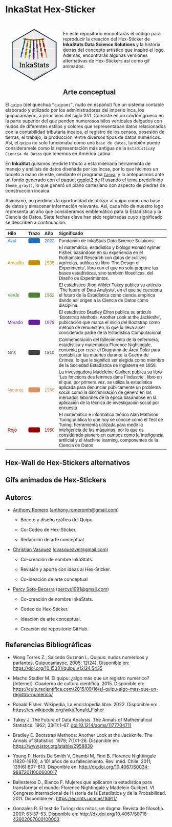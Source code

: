 
<!-- README.md is generated from README.Rmd. Please edit that file -->
# InkaStat Hex-Sticker

<a href="https://github.com/psotob/InkaStat_HexSticker"><img src="stickers_png/logo-inkastats-official.png" align="left" width="140" hspace="20" vspace="25"/></a>

<br>

En este repositorio encontrarás el código para reproducir la creación
del Hex-Sticker de **InkaStats Data Science Solutions** y la historia
detrás del concepto artístico que inspiró el logo. Además, encontrarás
algunas versiones alternativas de Hex-Stickers así como gif animados.

<br>

## Arte conceptual

El `quipu` (del quechua `“quipuni”`, nudo en español) fue un sistema
contable elaborado y utilizado por los administradores del imperio Inca,
los quipucamayoc, a principios del siglo XVI. Consiste en un cordón
grueso en la parte superior del que penden numerosos hilos verticales
delgados con nudos de diferentes estilos y colores que representaban
datos relacionados con la contabilidad tributaria incaica, el registro
de los censos, posesión de tierras, el trabajo, la producción, entre
diversos tipos de datos numéricos. Así, el `quipu` no solo funcionaba
como una `base de datos`, también puede considerarsele como la
representación más antigua de la `Estadística`y `Ciencia de Datos` que
tenemos en América Latina.

En **InkaStat** quisimos rendirle tributo a esta milenaria herramienta
de manejo y análisis de datos diseñada por los Incas, por lo que hicimos
un boceto a mano de este, mediante el programa
[`Canva`](https://www.canva.com/es_419/), y lo antepusimos ante un fondo
generado con el paquet [ggplot2](https://ggplot2.tidyverse.org/) de R
usando el tema predefinido `theme_gray()`, lo que generó un plano
cartesiano con aspecto de piedras de construcción incaica.

Asimismo, no perdimos la oportunidad de utilizar al quipu como una base
de datos y almacenar información relevante. Así, cada hilo de nuestro
logo representa un año que consideramos emblemático para la Estadística
y la Ciencia de Datos. Siete fechas clave han sido registradas cuyo
significado se describen a continuación:

<table class=" lightable-paper lightable-striped" style="font-family: &quot;Arial Narrow&quot;, arial, helvetica, sans-serif; width: auto !important; margin-left: auto; margin-right: auto;">
<thead>
<tr>
<th style="text-align:left;">
Hilo
</th>
<th style="text-align:left;">
Trazo
</th>
<th style="text-align:left;">
Año
</th>
<th style="text-align:left;">
Significado
</th>
</tr>
</thead>
<tbody>
<tr>
<td style="text-align:left;">
<span style="     color: #2270B8 !important;text-align: c;">Azul</span>
</td>
<td style="text-align:left;">
<span
style="     color: #2270B8 !important;border-radius: 4px; padding-right: 4px; padding-left: 4px; background-color: #2270B8 !important;text-align: c;">——</span>
</td>
<td style="text-align:left;">
<span style="     color: #2270B8 !important;">2022</span>
</td>
<td style="text-align:left;">
Fundación de InkaStats Data Science Solutions.
</td>
</tr>
<tr>
<td style="text-align:left;">
<span
style="     color: #C18D00 !important;text-align: c;">Amarillo</span>
</td>
<td style="text-align:left;">
<span
style="     color: #C18D00 !important;border-radius: 4px; padding-right: 4px; padding-left: 4px; background-color: #C18D00 !important;text-align: c;">——</span>
</td>
<td style="text-align:left;">
<span style="     color: #C18D00 !important;">1935</span>
</td>
<td style="text-align:left;">
El matemático, estadístico y biólogo Ronald Aylmer Fisher, basándose en
su experiencia en el Rothamsted Research con datos de cultivos
agrícolas, publica su libro ‘The Design of Experiments’, libro con el
que no solo propone las bases estadísticas, sino también filosóficas,
del Diseño de Experimentos.
</td>
</tr>
<tr>
<td style="text-align:left;">
<span style="     color: #528235 !important;text-align: c;">Verde</span>
</td>
<td style="text-align:left;">
<span
style="     color: #528235 !important;border-radius: 4px; padding-right: 4px; padding-left: 4px; background-color: #528235 !important;text-align: c;">——</span>
</td>
<td style="text-align:left;">
<span style="     color: #528235 !important;">1962</span>
</td>
<td style="text-align:left;">
El estadístico Jhon Wilder Tukey publica su artículo ‘The future of Data
Analysis’, en el que se cuestiona el futuro de la Estadística como
ciencia empírica dando así origen a la Ciencia de Datos como disciplina.
</td>
</tr>
<tr>
<td style="text-align:left;">
<span
style="     color: #67229B !important;text-align: c;">Morado</span>
</td>
<td style="text-align:left;">
<span
style="     color: #67229B !important;border-radius: 4px; padding-right: 4px; padding-left: 4px; background-color: #67229B !important;text-align: c;">——</span>
</td>
<td style="text-align:left;">
<span style="     color: #67229B !important;">1979</span>
</td>
<td style="text-align:left;">
El estadístico Bradley Efron publica su artículo ‘Bootstrap Methods:
Another Look at the Jackknife’, publicación que marca el inicio del
Bootstrap como método de remuestreo, lo que lo lleva a ser considerado
padre de la Estadística Computacional.
</td>
</tr>
<tr>
<td style="text-align:left;">
<span style="     color: #424242 !important;text-align: c;">Gris</span>
</td>
<td style="text-align:left;">
<span
style="     color: #424242 !important;border-radius: 4px; padding-right: 4px; padding-left: 4px; background-color: #424242 !important;text-align: c;">——</span>
</td>
<td style="text-align:left;">
<span style="     color: #424242 !important;">1910</span>
</td>
<td style="text-align:left;">
Conmemoración del fallecimiento de la enfermera, estadística y
matemática Florence Nightingale, conocida por crear el Diagrama de Área
Polar para contabilizar las muertes durante la Guerra de Crimea, lo que
le significó ser elegida como miembro de la Sociedad Estadística de
Inglaterra en 1858.
</td>
</tr>
<tr>
<td style="text-align:left;">
<span
style="     color: #D49264 !important;text-align: c;">Naranja</span>
</td>
<td style="text-align:left;">
<span
style="     color: #D49264 !important;border-radius: 4px; padding-right: 4px; padding-left: 4px; background-color: #D49264 !important;text-align: c;">——</span>
</td>
<td style="text-align:left;">
<span style="     color: #D49264 !important;">1966</span>
</td>
<td style="text-align:left;">
La investigadora Madeleine Guilbert publica su libro ‘Les fonctions des
femmes dans l´industrie’, libro en el que, por primera vez, se utiliza
la estadística aplicada para denunciar públicamente un problema social
como la discriminación de género en los mercados laborales de la época
basándose en la aplicación de la técnica de investigación social por
encuesta
</td>
</tr>
<tr>
<td style="text-align:left;">
<span style="     color: #8F0000 !important;text-align: c;">Rojo</span>
</td>
<td style="text-align:left;">
<span
style="     color: #8F0000 !important;border-radius: 4px; padding-right: 4px; padding-left: 4px; background-color: #8F0000 !important;text-align: c;">——</span>
</td>
<td style="text-align:left;">
<span style="     color: #8F0000 !important;">1950</span>
</td>
<td style="text-align:left;">
El matemático e informático teórico Alan Mathison Turing publica lo que
hoy se conoce como el Test de Turing, herramienta utilizada para medir
la inteligencia de las máquinas, por lo que es considerado pionero en
campos como la Inteligencia artificial y el Machine learning,
componentes de la Ciencia de Datos
</td>
</tr>
</tbody>
</table>

## Hex-Wall de Hex-Stickers alternativos

## Gifs animados de Hex-Stickers

## Autores

-   [Anthony Romero](https://github.com/AnthonyRomeroC)
    (<anthony.romeromh@gmail.com>)

    -   Boceto y diseño gráfico del Quipu.

    -   Co-Codeo de Hex-Sticker.

    -   Redacción de arte conceptual.

-   [Christian Vasquez](https://github.com/cvasquezvel)
    (<cvasquezvel@gmail.com>)

    -   Co-creación de nombre InkaStats.

    -   Revisión y aporte con ideas al Hex-Sticker.

    -   Co-ideación de arte conceptual

-   [Percy Soto-Becerra](https://github.com/psotob)
    (<percys1991@gmail.com>)

    -   Co-creación de nombre InkaStats.

    -   Codeo de Hex-Sticker.

    -   Ideación de arte conceptual.

    -   Creación del repositorio GitHub.

## Referencias Bibliográficas

-   Wong Torres Z., Salcedo Guzmán L. Quipus: nudos numéricos y
    parlantes. Quipucamayoc, 2005; 12(24). Disponible en:
    <https://doi.org/10.15381/quipu.v12i24.5435>

-   Macho Stadler M. El quipu: ¿algo más que un registro numérico?
    \[Internet\]. Cuaderno de cultura científica. 2015. Disponible en:
    <https://culturacientifica.com/2015/09/16/el-quipu-algo-mas-que-un-registro-numerico/>

-   Ronald Fisher. Wikipedia, La enciclopedia libre. 2022. Disponible
    en: <https://es.wikipedia.org/wiki/Ronald_Fisher>

-   Tukey J. The Future of Data Analysis. The Annals of Mathematical
    Statistics. 1962; 33(1):1–67. <doi:10.1214/aoms/1177704711>

-   Bradley E. Bootstrap Methods: Another Look at the Jackknife. The
    Annals of Statistics. 1979; 7(1):1-26. Disponible en:
    <https://www.jstor.org/stable/2958830>

-   Young P, Hortis De Smith V, Chambi M, Finn B. Florence Nightingale
    (1820-1910), a 101 años de su fallecimiento. Rev. méd. Chile. 2011;
    139(6):807-813. Disponible en:
    <http://dx.doi.org/10.4067/S0034-98872011000600017>

-   Ballesteros D., Blanco F. Mujeres que aplicaron la estadística para
    transformar el mundo: Florence Nightingale y Madelein Guilbert. VI
    Congreso internacional de Historia de la Estadística y de la
    Probabilidad. 2011. Disponible en: <https://eprints.ucm.es/16911/>

-   Gonzales R. El test de Turing: dos mitos, un dogma. Revista de
    filosofía. 2007; 63:37-53. Disponible en:
    <http://dx.doi.org/10.4067/S0718-43602007000100003>
